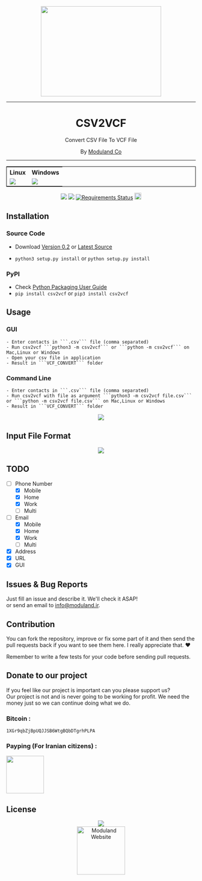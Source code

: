 <div align="center">
<img src="http://moduland.github.io/csv2vcf/images/logo.jpg" height=240px width=320px>
</div>

<hr/>


<div align="center">
<h1>CSV2VCF</h1>
	
<p>Convert CSV File To VCF File	</p>
<p>By <a href="www.moduland.com">Moduland Co</a></p>
</div>	
	
	

----------		


<div align="center">
<table style="border:1px solid black">
<tr>
<th>Linux</th>
<th>Windows</th>

</tr>

<tr>
<td><a href="https://travis-ci.org/Moduland/csv2vcf"><img src="https://travis-ci.org/Moduland/csv2vcf.svg?branch=master"></a></td>
<td> <a href="https://ci.appveyor.com/project/sepandhaghighi/csv2vcf"><img src="https://ci.appveyor.com/api/projects/status/10tg3do98auc5slo?svg=true"></a></td>

</tr>	

</table>

</div>			


<div align="center">
	<a href="https://scrutinizer-ci.com/g/Moduland/csv2vcf/"><img src="https://scrutinizer-ci.com/g/Moduland/csv2vcf/badges/quality-score.png?b=master"></a>
	<a href="https://www.codacy.com/app/Sepand-HaghighiOrganization/csv2vcf?utm_source=github.com&amp;utm_medium=referral&amp;utm_content=Moduland/csv2vcf&amp;utm_campaign=Badge_Grade"><img src="https://api.codacy.com/project/badge/Grade/027746c2e5b24390aed377c6e5c678ba"/></a>
	<a href="https://requires.io/github/Moduland/csv2vcf/requirements/?branch=master"><img src="https://requires.io/github/Moduland/csv2vcf/requirements.svg?branch=master" alt="Requirements Status" /></a>
	<a href="https://badge.fury.io/py/csv2vcf"><img src="https://badge.fury.io/py/csv2vcf.svg" alt="PyPI version" height="18"></a>	
</div>



	


	
</hr>
</hr>

## Installation
### Source Code
- Download [Version 0.2](https://github.com/moduland/csv2vcf/archive/v0.2.zip) or [Latest Source ](https://github.com/Moduland/csv2vcf/archive/master.zip)

- `python3 setup.py install` or `python setup.py install`				

### PyPI


- Check [Python Packaging User Guide](https://packaging.python.org/installing/)     
- `pip install csv2vcf` or `pip3 install csv2vcf`							
			

## Usage					
### GUI
	- Enter contacts in ```.csv``` file (comma separated)
	- Run csv2vcf ```python3 -m csv2vcf``` or ```python -m csv2vcf``` on Mac,Linux or Windows
	- Open your csv file in application
	- Result in ```VCF_CONVERT``` folder
### Command Line
	- Enter contacts in ```.csv``` file (comma separated)
	- Run csv2vcf with file as argument ```python3 -m csv2vcf file.csv``` or ```python -m csv2vcf file.csv``` on Mac,Linux or Windows
	- Result in ```VCF_CONVERT``` folder
			

<div align="center">
<img src="http://moduland.github.io/csv2vcf/images/usage.gif">
</div>					

## Input File Format

<div align="center">
<img src="http://moduland.github.io/csv2vcf/images/csv.png">
</div>					

 												
## TODO		

- [ ] Phone Number
  - [x] Mobile
  - [x] Home
  - [x] Work
  - [ ] Multi
- [ ] Email
  - [x] Mobile
  - [x] Home
  - [x] Work
  - [ ] Multi
- [x] Address
- [x] URL
- [x] GUI				

## Issues & Bug Reports			

Just fill an issue and describe it. We'll check it ASAP!							
or send an email to [info@moduland.ir](mailto:info@moduland.ir "info@moduland.ir"). 


## Contribution			

You can fork the repository, improve or fix some part of it and then send the pull requests back if you want to see them here. I really appreciate that. ❤️			

Remember to write a few tests for your code before sending pull requests. 
					
## Donate to our project									

If you feel like our project is important can you please support us?			
Our project is not and is never going to be working for profit. We need the money just so we can continue doing what we do.

<h3>Bitcoin :</h3>					

```1XGr9qbZjBpUQJJSB6WtgBQbDTgrhPLPA```
				

<h3>Payping (For Iranian citizens) :</h3>

<a href="http://www.payping.net/sepandhaghighi" target="__blank"><img src="http://www.qpage.ir/images/payping.png" height=100px width=100px></a>

## License
<div align="center">
<a href="https://github.com/Moduland/csv2vcf/blob/master/LICENSE"><img src="https://img.shields.io/github/license/mashape/apistatus.svg"/></a>
<br/>
<a href="http://www.moduland.ir" target="_blank" title="Moduland Website"><img src="http://www.orangetool.ir/images/moduland.jpg" height="128px" width="128px" alt="Moduland Website"></a>

</div>



			

